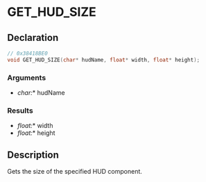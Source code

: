 # GET_HUD_SIZE

## Declaration
```cpp
// 0x38418BE0
void GET_HUD_SIZE(char* hudName, float* width, float* height);
```

### Arguments
- **char*:** hudName

### Results
- **float*:** width
- **float*:** height

## Description
Gets the size of the specified HUD component.